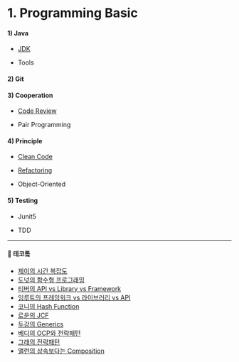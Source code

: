 # 1. Programming Basic

#### 1) Java

- [JDK](./java/jdk.md)
        
- Tools

#### 2) Git

#### 3) Cooperation

- [Code Review](https://woowacourse.github.io/javable/)

- Pair Programming

#### 4) Principle

- [Clean Code](https://github.com/Yooii-Studios/Clean-Code)

- [Refactoring](https://refactoring.guru/refactoring/smells)

- Object-Oriented
    
#### 5) Testing

- Junit5

- TDD

---

#### 🎥 테코톸

- [제이의 시간 복잡도](https://www.youtube.com/watch?v=IEH3YA2Nn4Q&list=PLgXGHBqgT2TvpJ_p9L_yZKPifgdBOzdVH&index=49&t=0s)
- [도넛의 함수형 프로그래밍](https://www.youtube.com/watch?v=ii5hnSCE6No&list=PLgXGHBqgT2TvpJ_p9L_yZKPifgdBOzdVH&index=45&t=0s)
- [티버의 API vs Library vs Framework](https://www.youtube.com/watch?v=We8JKbNQeLo&list=PLgXGHBqgT2TvpJ_p9L_yZKPifgdBOzdVH&index=38&t=0s)
- [임루트의 프레임워크 vs 라이브러리 vs API](https://www.youtube.com/watch?v=-ZG8uX7mpuk&list=PLgXGHBqgT2TvpJ_p9L_yZKPifgdBOzdVH&index=4&t=0s)
- [코니의 Hash Function](https://www.youtube.com/watch?v=Rpbj6jMYKag&list=PLgXGHBqgT2TvpJ_p9L_yZKPifgdBOzdVH&index=37&t=0s)
- [로운의 JCF](https://www.youtube.com/watch?v=XfYJCpAb2aE&list=PLgXGHBqgT2TvpJ_p9L_yZKPifgdBOzdVH&index=12&t=0s)
- [두강의 Generics](https://www.youtube.com/watch?v=n28M8iryFPw&list=PLgXGHBqgT2TvpJ_p9L_yZKPifgdBOzdVH&index=11&t=0s)
- [베디의 OCP와 전략패턴](https://www.youtube.com/watch?v=90ZDvHl8ROE&list=PLgXGHBqgT2TvpJ_p9L_yZKPifgdBOzdVH&index=56&t=0s)
- [그래의 전략패턴](https://www.youtube.com/watch?v=zGJzEBOELoU&list=PLgXGHBqgT2TvpJ_p9L_yZKPifgdBOzdVH&index=8&t=0s)
- [앨런의 상속보다는 Composition](https://www.youtube.com/watch?v=YJ4JJsGy8rY&list=PLgXGHBqgT2TvpJ_p9L_yZKPifgdBOzdVH&index=7&t=0s)
